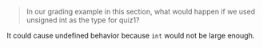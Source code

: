 > In our grading example in this section, what would happen if we used unsigned int as the type for quiz1?

It could cause undefined behavior because `int` would not be large enough.